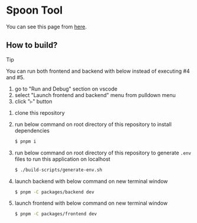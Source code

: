 # Spoon Tool

You can see this page from [here](https://spoon-tool.kk-systems.net).

## How to build?

> [!TIP]
> You can run both frontend and backend with below instead of executing #4 and #5.
>
> 1. go to "Run and Debug" section on vscode
> 2. select "Launch frontend and backend" menu from pulldown menu
> 3. click "<span class="run-button">▹</span>" button

1.  clone this repository
2.  run below command on root directory of this repository to install dependencies
    ```bash
    $ pnpm i
    ```
3.  run below command on root directory of this repository to generate `.env` files to run this application on localhost
    ```bash
    $ ./build-scripts/generate-env.sh
    ```
4.  launch backend with below command on new terminal window
    ```bash
    $ pnpm -C packages/backend dev
    ```
5.  launch frontend with below command on new terminal window

    ```bash
    $ pnpm -C packages/frontend dev
    ```
